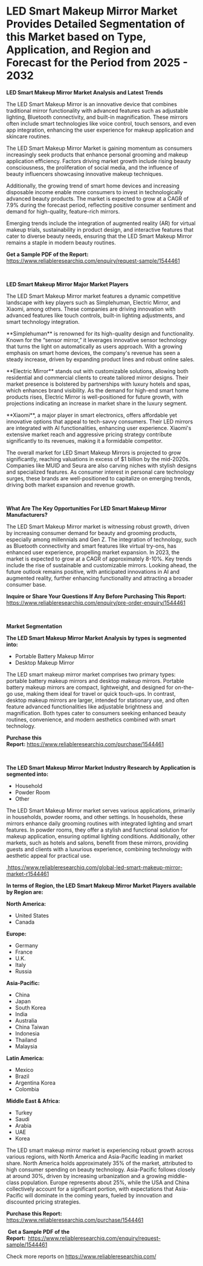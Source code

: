 <p><h1>LED Smart Makeup Mirror Market Provides Detailed Segmentation of this Market based on Type, Application, and Region and Forecast for the Period from 2025 - 2032</h1></p><p><strong>LED Smart Makeup Mirror Market Analysis and Latest Trends</strong></p>
<p><p>The LED Smart Makeup Mirror is an innovative device that combines traditional mirror functionality with advanced features such as adjustable lighting, Bluetooth connectivity, and built-in magnification. These mirrors often include smart technologies like voice control, touch sensors, and even app integration, enhancing the user experience for makeup application and skincare routines.</p><p>The LED Smart Makeup Mirror Market is gaining momentum as consumers increasingly seek products that enhance personal grooming and makeup application efficiency. Factors driving market growth include rising beauty consciousness, the proliferation of social media, and the influence of beauty influencers showcasing innovative makeup techniques. </p><p>Additionally, the growing trend of smart home devices and increasing disposable income enable more consumers to invest in technologically advanced beauty products. The market is expected to grow at a CAGR of 7.9% during the forecast period, reflecting positive consumer sentiment and demand for high-quality, feature-rich mirrors. </p><p>Emerging trends include the integration of augmented reality (AR) for virtual makeup trials, sustainability in product design, and interactive features that cater to diverse beauty needs, ensuring that the LED Smart Makeup Mirror remains a staple in modern beauty routines.</p></p>
<p><strong>Get a Sample PDF of the Report:&nbsp;</strong> <a href="https://www.reliableresearchiq.com/enquiry/request-sample/1544461?utm_campaign=2284&utm_medium=2&utm_source=Github&utm_content=ia&utm_term=04042025&utm_id=led-smart-makeup-mirror">https://www.reliableresearchiq.com/enquiry/request-sample/1544461</a></p>
<p>&nbsp;</p>
<p><strong>LED Smart Makeup Mirror Major Market Players</strong></p>
<p><p>The LED Smart Makeup Mirror market features a dynamic competitive landscape with key players such as Simplehuman, Electric Mirror, and Xiaomi, among others. These companies are driving innovation with advanced features like touch controls, built-in lighting adjustments, and smart technology integration.</p><p>**Simplehuman** is renowned for its high-quality design and functionality. Known for the “sensor mirror,” it leverages innovative sensor technology that turns the light on automatically as users approach. With a growing emphasis on smart home devices, the company's revenue has seen a steady increase, driven by expanding product lines and robust online sales.</p><p>**Electric Mirror** stands out with customizable solutions, allowing both residential and commercial clients to create tailored mirror designs. Their market presence is bolstered by partnerships with luxury hotels and spas, which enhances brand visibility. As the demand for high-end smart home products rises, Electric Mirror is well-positioned for future growth, with projections indicating an increase in market share in the luxury segment.</p><p>**Xiaomi**, a major player in smart electronics, offers affordable yet innovative options that appeal to tech-savvy consumers. Their LED mirrors are integrated with AI functionalities, enhancing user experience. Xiaomi's extensive market reach and aggressive pricing strategy contribute significantly to its revenues, making it a formidable competitor.</p><p>The overall market for LED Smart Makeup Mirrors is projected to grow significantly, reaching valuations in excess of $1 billion by the mid-2020s. Companies like MUID and Seura are also carving niches with stylish designs and specialized features. As consumer interest in personal care technology surges, these brands are well-positioned to capitalize on emerging trends, driving both market expansion and revenue growth.</p></p>
<p>&nbsp;</p>
<p><strong>What Are The Key Opportunities For LED Smart Makeup Mirror Manufacturers?</strong></p>
<p><p>The LED Smart Makeup Mirror market is witnessing robust growth, driven by increasing consumer demand for beauty and grooming products, especially among millennials and Gen Z. The integration of technology, such as Bluetooth connectivity and smart features like virtual try-ons, has enhanced user experience, propelling market expansion. In 2023, the market is expected to grow at a CAGR of approximately 8-10%. Key trends include the rise of sustainable and customizable mirrors. Looking ahead, the future outlook remains positive, with anticipated innovations in AI and augmented reality, further enhancing functionality and attracting a broader consumer base.</p></p>
<p><strong>Inquire or Share Your Questions If Any Before Purchasing This Report:</strong> <a href="https://www.reliableresearchiq.com/enquiry/pre-order-enquiry/1544461?utm_campaign=2284&utm_medium=2&utm_source=Github&utm_content=ia&utm_term=04042025&utm_id=led-smart-makeup-mirror">https://www.reliableresearchiq.com/enquiry/pre-order-enquiry/1544461</a></p>
<p>&nbsp;</p>
<p><strong>Market Segmentation</strong></p>
<p><strong>The LED Smart Makeup Mirror Market Analysis by types is segmented into:</strong></p>
<p><ul><li>Portable Battery Makeup Mirror</li><li>Desktop Makeup Mirror</li></ul></p>
<p><p>The LED smart makeup mirror market comprises two primary types: portable battery makeup mirrors and desktop makeup mirrors. Portable battery makeup mirrors are compact, lightweight, and designed for on-the-go use, making them ideal for travel or quick touch-ups. In contrast, desktop makeup mirrors are larger, intended for stationary use, and often feature advanced functionalities like adjustable brightness and magnification. Both types cater to consumers seeking enhanced beauty routines, convenience, and modern aesthetics combined with smart technology.</p></p>
<p><strong>Purchase this Report:&nbsp;</strong><a href="https://www.reliableresearchiq.com/purchase/1544461?utm_campaign=2284&utm_medium=2&utm_source=Github&utm_content=ia&utm_term=04042025&utm_id=led-smart-makeup-mirror">https://www.reliableresearchiq.com/purchase/1544461</a></p>
<p>&nbsp;</p>
<p><strong>The LED Smart Makeup Mirror Market Industry Research by Application is segmented into:</strong></p>
<p><ul><li>Household</li><li>Powder Room</li><li>Other</li></ul></p>
<p><p>The LED Smart Makeup Mirror market serves various applications, primarily in households, powder rooms, and other settings. In households, these mirrors enhance daily grooming routines with integrated lighting and smart features. In powder rooms, they offer a stylish and functional solution for makeup application, ensuring optimal lighting conditions. Additionally, other markets, such as hotels and salons, benefit from these mirrors, providing guests and clients with a luxurious experience, combining technology with aesthetic appeal for practical use.</p></p>
<p><a href="https://www.reliableresearchiq.com/global-led-smart-makeup-mirror-market-r1544461?utm_campaign=2284&utm_medium=2&utm_source=Github&utm_content=ia&utm_term=04042025&utm_id=led-smart-makeup-mirror">&nbsp;https://www.reliableresearchiq.com/global-led-smart-makeup-mirror-market-r1544461</a></p>
<p><strong>In terms of Region, the LED Smart Makeup Mirror Market Players available by Region are:</strong></p>
<p>
    <p> <strong> North America: </strong>
        <ul>
            <li>United States</li>
            <li>Canada</li>
        </ul>
        </p> 
    <p> <strong> Europe: </strong>
        <ul>
            <li>Germany</li>
            <li>France</li>
            <li>U.K.</li>
            <li>Italy</li>
            <li>Russia</li>
        </ul>
        </p> 
    <p> <strong> Asia-Pacific: </strong>
        <ul>
            <li>China</li>
            <li>Japan</li>
            <li>South Korea</li>
            <li>India</li>
            <li>Australia</li>
            <li>China Taiwan</li>
            <li>Indonesia</li>
            <li>Thailand</li>
            <li>Malaysia</li>
        </ul>
        </p> 
    <p> <strong> Latin America: </strong>
        <ul>
            <li>Mexico</li>
            <li>Brazil</li>
            <li>Argentina Korea</li>
            <li>Colombia</li>
        </ul>
        </p> 
    <p> <strong> Middle East & Africa: </strong>
        <ul>
            <li>Turkey</li>
            <li>Saudi</li>
            <li>Arabia</li>
            <li>UAE</li>
            <li>Korea</li>
        </ul>
    </p>
    </p>
<p><p>The LED smart makeup mirror market is experiencing robust growth across various regions, with North America and Asia-Pacific leading in market share. North America holds approximately 35% of the market, attributed to high consumer spending on beauty technology. Asia-Pacific follows closely at around 30%, driven by increasing urbanization and a growing middle-class population. Europe represents about 25%, while the USA and China collectively account for a significant portion, with expectations that Asia-Pacific will dominate in the coming years, fueled by innovation and discounted pricing strategies.</p></p>
<p><strong>Purchase this Report: </strong><a href="https://www.reliableresearchiq.com/purchase/1544461?utm_campaign=2284&utm_medium=2&utm_source=Github&utm_content=ia&utm_term=04042025&utm_id=led-smart-makeup-mirror">https://www.reliableresearchiq.com/purchase/1544461</a></p>
<p>&nbsp;<strong>Get a Sample PDF of the Report:&nbsp;&nbsp;</strong><a href="https://www.reliableresearchiq.com/enquiry/request-sample/1544461?utm_campaign=2284&utm_medium=2&utm_source=Github&utm_content=ia&utm_term=04042025&utm_id=led-smart-makeup-mirror">https://www.reliableresearchiq.com/enquiry/request-sample/1544461</a></p>
<p><strong></strong></p>
<p>Check more reports on <a href="https://www.reliableresearchiq.com/?utm_campaign=2284&utm_medium=2&utm_source=Github&utm_content=ia&utm_term=04042025&utm_id=led-smart-makeup-mirror">https://www.reliableresearchiq.com/</a></p>
